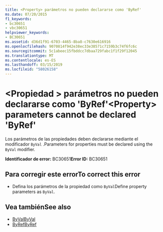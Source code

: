```yaml
---
title: <Property> parámetros no pueden declararse como 'ByRef'
ms.date: 07/20/2015
f1_keywords:
- bc30651
- vbc30651
helpviewer_keywords:
- BC30651
ms.assetid: d36d1f91-6703-4465-8ba8-c7630e616916
ms.openlocfilehash: 9070814f942e38ec33e38571c7159b3c74f6fc6c
ms.sourcegitcommit: 5c1abeec15fbddcc7dbaa729fabc1f1f29f12045
ms.translationtype: MT
ms.contentlocale: es-ES
ms.lasthandoff: 03/15/2019
ms.locfileid: "58026158"
---
```

# <a name="property-parameters-cannot-be-declared-byref"></a><span data-ttu-id="2dd50-102">\<Propiedad > parámetros no pueden declararse como 'ByRef'</span><span class="sxs-lookup"><span data-stu-id="2dd50-102">\<Property> parameters cannot be declared 'ByRef'</span></span>
<span data-ttu-id="2dd50-103">Los parámetros de las propiedades deben declararse mediante el modificador `ByVal` .</span><span class="sxs-lookup"><span data-stu-id="2dd50-103">Parameters for properties must be declared using the `ByVal` modifier.</span></span>  
  
 <span data-ttu-id="2dd50-104">**Identificador de error:** BC30651</span><span class="sxs-lookup"><span data-stu-id="2dd50-104">**Error ID:** BC30651</span></span>  
  
## <a name="to-correct-this-error"></a><span data-ttu-id="2dd50-105">Para corregir este error</span><span class="sxs-lookup"><span data-stu-id="2dd50-105">To correct this error</span></span>  
  
-   <span data-ttu-id="2dd50-106">Defina los parámetros de la propiedad como `ByVal`</span><span class="sxs-lookup"><span data-stu-id="2dd50-106">Define property parameters as `ByVal`.</span></span>  
  
## <a name="see-also"></a><span data-ttu-id="2dd50-107">Vea también</span><span class="sxs-lookup"><span data-stu-id="2dd50-107">See also</span></span>

- [<span data-ttu-id="2dd50-108">ByVal</span><span class="sxs-lookup"><span data-stu-id="2dd50-108">ByVal</span></span>](../../visual-basic/language-reference/modifiers/byval.md)
- [<span data-ttu-id="2dd50-109">ByRef</span><span class="sxs-lookup"><span data-stu-id="2dd50-109">ByRef</span></span>](../../visual-basic/language-reference/modifiers/byref.md)
